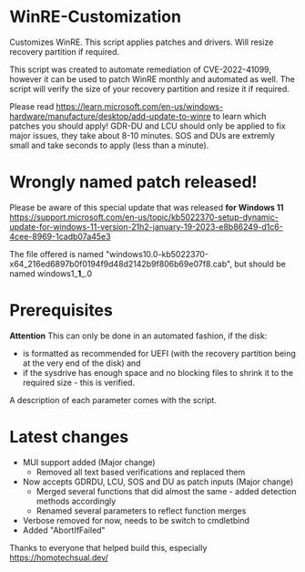 # WinRE-Customization
Customizes WinRE. This script applies patches and drivers. Will resize recovery partition if required.

This script was created to automate remediation of CVE-2022-41099, however it can be used to patch WinRE monthly and automated as well. The script will verify the size of your recovery partition and resize it if required. 

Please read https://learn.microsoft.com/en-us/windows-hardware/manufacture/desktop/add-update-to-winre to learn which patches you should apply! GDR-DU and LCU should only be applied to fix major issues, they take about 8-10 minutes. SOS and DUs are extremly small and take seconds to apply (less than a minute).

# Wrongly named patch released!
Please be aware of this special update that was released **for Windows 11** https://support.microsoft.com/en-us/topic/kb5022370-setup-dynamic-update-for-windows-11-version-21h2-january-19-2023-e8b86249-d1c6-4cee-8969-1cadb07a45e3

The file offered is named "windows10.0-kb5022370-x64_216ed6897b0f0194f9d48d2142b9f806b69e07f8.cab", but should be named windows1_**1**_.0

# Prerequisites
**Attention**
This can only be done in an automated fashion, if the disk:
* is formatted as recommended for UEFI (with the recovery partition being at the very end of the disk) and
* if the sysdrive has enough space and no blocking files to shrink it to the required size - this is verified.

A description of each parameter comes with the script. 

# Latest changes

- MUI support added (Major change)
    * Removed all text based verifications and replaced them 
- Now accepts GDRDU, LCU, SOS and DU as patch inputs (Major change)
    * Merged several functions that did almost the same - added detection methods accordingly
    * Renamed several parameters to reflect function merges
- Verbose removed for now, needs to be switch to cmdletbind
- Added "AbortIfFailed"

Thanks to everyone that helped build this, especially https://homotechsual.dev/